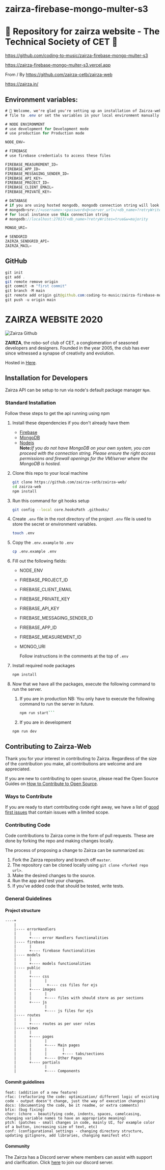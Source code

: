 # zairza-firebase-mongo-multer-s3

# 🚀 Repository for zairza website - The Technical Society of CET 🚀

https://github.com/coding-to-music/zairza-firebase-mongo-multer-s3

https://zairza-firebase-mongo-multer-s3.vercel.app

From / By https://github.com/zairza-cetb/zairza-web

https://zairza.in/

## Environment variables:

```java
# 👋 Welcome, we're glad you're setting up an installation of Zairza-web. Copy this
# file to .env or set the variables in your local environment manually.

# NODE ENVIRONMENT
# use development for Development mode
# use production for Production mode

NODE_ENV=

# FIREBASE
# use firebase credentials to access these files

FIREBASE_MEASUREMENT_ID=
FIREBASE_APP_ID=
FIREBASE_MESSAGING_SENDER_ID=
FIREBASE_API_KEY=
FIREBASE_PROJECT_ID=
FIREBASE_CLIENT_EMAIL=
FIREBASE_PRIVATE_KEY=

# DATABASE
# if you are using hosted mongodb, mongodb connection string will look like this
# mongodb+srv://<username>:<password>@<server_url>/<db_name>?retryWrites=true&w=majority
# for local instance use this connection string
# mongodb://localhost:27017/<db_name>?retryWrites=true&w=majority

MONGO_URI=

# SENDGRID
ZAIRZA_SENDGRID_API=
ZAIRZA_MAIL=
```

## GitHub

```java
git init
git add .
git remote remove origin
git commit -m "first commit"
git branch -M main
git remote add origin git@github.com:coding-to-music/zairza-firebase-mongo-multer-s3.git
git push -u origin main
```

# ZAIRZA WEBSITE 2020

![Zairza Github](https://raw.githubusercontent.com/zairza-cetb/zairza-web/main/public/images/Zairzalogo.webp)

<strong>ZAIRZA</strong>, the robo-sof club of CET, a conglomeration of seasoned developers and designers.
Founded in the year 2005, the club has ever since witnessed a synapse of creativity and evolution.

Hosted in [Here](https://zairza.in).

## Installation for Developers

Zairza API can be setup to run via node's default package manager `Npm`.

### Standard Installation

Follow these steps to get the api running using npm

1. Install these dependencies if you don't already have them
   - [Firebase](https://firebase.google.com/docs/web/setup)
   - [MongoDB](https://docs.mongodb.com/manual/administration/install-community/)
   - [Nodejs](https://nodejs.org/en/)<br>
     <strong>Note:</strong><em>If you do not have MongoDB on your own system, you can proceed with the connection string. Please ensure the right access permissions and firewall openings for the VM/server where the MongoDB is hosted.</em>
2. Clone this repo to your local machine

   ```sh
   git clone https://github.com/zairza-cetb/zairza-web/
   cd zairza-web
   npm install
   ```

3. Run this command for git hooks setup

   ```sh
   git config --local core.hooksPath .githooks/
   ```

4. Create `.env` file in the root directory of the project
   `.env` file is used to store the secret or environment variables.

   ```sh
   touch .env
   ```

5. Copy the `.env.example` to `.env`

   ```sh
   cp .env.example .env
   ```

6. Fill out the following fields:

   - NODE_ENV
   - FIREBASE_PROJECT_ID
   - FIREBASE_CLIENT_EMAIL
   - FIREBASE_PRIVATE_KEY
   - FIREBASE_API_KEY
   - FIREBASE_MESSAGING_SENDER_ID
   - FIREBASE_APP_ID
   - FIREBASE_MEASUREMENT_ID
   - MONGO_URI

     Follow instructions in the comments at the top of `.env`

7. Install required node packages

   ```sh
   npm install
   ```

8. Now that we have all the packages, execute the following command to run the server.

   1. If you are in production
      NB: You only have to execute the following command to run the server in future.

      ````sh
      npm run start```

      ````

   2. If you are in development

   ```sh
   npm run dev
   ```

## Contributing to Zairza-Web

Thank you for your interest in contributing to Zairza. Regardless of the size of the contribution you make, all contributions are welcome and are appreciated.

If you are new to contributing to open source, please read the Open Source Guides on [How to Contribute to Open Source](https://opensource.guide/how-to-contribute/).

### Ways to Contribute

If you are ready to start contributing code right away, we have a list of [good first issues](https://github.com/zairza-cetb/zairza-web/issues/labels/good%20first%20issue) that contain issues with a limited scope.

### Contributing Code

Code contributions to Zairza come in the form of pull requests. These are done by forking the repo and making changes locally.

The process of proposing a change to Zairza can be summarized as:

1. Fork the Zairza repository and branch off `master`.
1. The repository can be cloned locally using `git clone <forked repo url>`.
1. Make the desired changes to the source.
1. Run the app and test your changes.
1. If you've added code that should be tested, write tests.

### General Guidelines

#### Project structure

```
----+
    |
    |---- errorHandlers
    |      |
    |      +---- error Handlers functionalities
    |---- firebase
    |      |
    |      +---- firebase functionalities
    |---- models
    |      |
    |      +---- models functionalities
    |---- public
    |      |
    |      +---- css
    |      |      |
    |      |       +---- css files for ejs
    |      +---- images
    |      |      |
    |      |      +---- files with should store as per sections
    |      +---- js
    |             |
    |             +---- js files for ejs
    |---- routes
    |      |
    |      +---- routes as per user roles
    |---- views
    |      |
    |      +---- pages
    |      |      |
    |      |      +---- Main pages
    |      |      |       |
    |      |      |       +---- tabs/sections
    |      |      +---- Other Pages
    |      +---- partials
    |             |
    |             +---- Components
```

#### Commit guidelines

```
feat: (addition of a new feature)
rfac: (refactoring the code: optimization/ different logic of existing code - output doesn't change, just the way of execution changes)
docs: (documenting the code, be it readme, or extra comments)
bfix: (bug fixing)
chor: (chore - beautifying code, indents, spaces, camelcasing, changing variable names to have an appropriate meaning)
ptch: (patches - small changes in code, mainly UI, for example color of a button, increasing size of text, etc)
conf: (configurational settings - changing directory structure, updating gitignore, add libraries, changing manifest etc)
```

#### Community

The Zairza has a Discord server where members can assist with support and clarification. Click [here](https://discord.gg/csncy9BaHv) to join our discord server.
